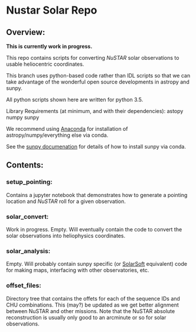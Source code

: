 # Nustar Solar Repo

## Overview:

**This is currently work in progress.**

This repo contains scripts for converting *NuSTAR* solar observations to usable heliocentric coordinates.

This branch uses python-based code rather than IDL scripts so that we can take advantage of the wonderful open source developments in astropy and sunpy.

All python scripts shown here are written for python 3.5.

Library Requirements (at minimum, and with their dependencies):
  astopy
  numpy
  sunpy

We recommend using [Anaconda](https://www.continuum.io/downloads) for installation of astropy/numpy/everything else via conda.

See the [sunpy documenation](http://sunpy.org) for details of how to install sunpy via conda.

## Contents: 

### setup_pointing:

Contains a jupyter notebook that demonstrates how to generate a pointing location and *NuSTAR* roll for a given observation. 

### solar_convert:

Work in progress. Empty. Will eventually contain the code to convert the solar observations into heliophysics coordinates.

### solar_analysis:

Empty. Will probably contain sunpy specific (or [SolarSoft](http://www.lmsal.com/solarsoft/) equivalent) code for making maps, interfacing with other observatories, etc.

### offset_files:

Directory tree that contains the offets for each of the sequence IDs and CHU combinations. This (may?) be updated as we get better alignment between NuSTAR and other missions. Note that the NuSTAR absolute reconstruction is usually only good to an arcminute or so for solar observations.




